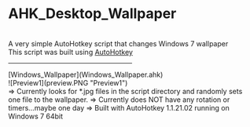 AHK_Desktop_Wallpaper
=======
<br>A very simple AutoHotkey script that changes Windows 7 wallpaper<br>
This script was built using [AutoHotkey](http://ahkscript.org/)

<hr width=50%>
[Windows_Wallpaper](Windows_Wallpaper.ahk)<br>
![Preview1](preview.PNG "Preview1")<br>
=> Currently looks for *.jpg files in the script directory and randomly sets one file to the wallpaper.
=> Currently does NOT have any rotation or timers...maybe one day
=> Built with AutoHotkey 1.1.21.02 running on Windows 7 64bit<br>
